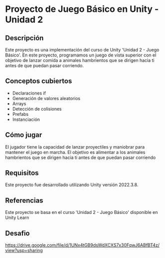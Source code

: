 # Proyecto de Juego Básico en Unity - Unidad 2

## Descripción
Este proyecto es una implementación del curso de Unity 'Unidad 2 - Juego Básico'. En este proyecto, programamos un juego de vista superior con el objetivo de lanzar comida a animales hambrientos que se dirigen hacia ti antes de que puedan pasar corriendo.

## Conceptos cubiertos
- Declaraciones if
- Generación de valores aleatorios
- Arrays
- Detección de colisiones
- Prefabs
- Instanciación

## Cómo jugar
El jugador tiene la capacidad de lanzar proyectiles y maniobrar para mantener el juego en marcha. El objetivo es alimentar a los animales hambrientos que se dirigen hacia ti antes de que puedan pasar corriendo

## Requisitos
Este proyecto fue desarrollado utilizando Unity versión 2022.3.8.

## Referencias
Este proyecto se basa en el curso 'Unidad 2 - Juego Básico' disponible en Unity Learn

## Desafio
https://drive.google.com/file/d/1UNx4tGB9dsWdXCXS7x30FqwJ6ABfBT4z/view?usp=sharing